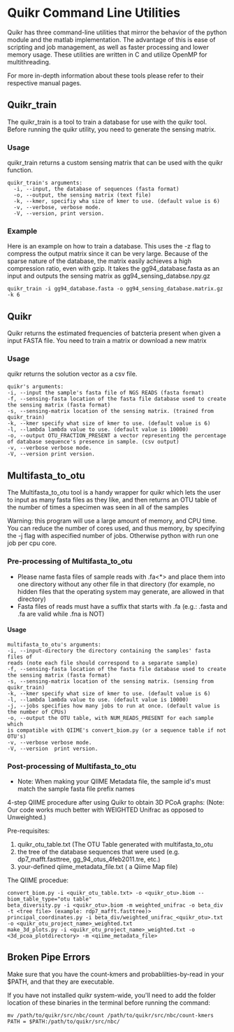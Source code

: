 # Quikr Command Line Utilities #
Quikr has three command-line utilities that mirror the behavior of the python
module and the matlab implementation. The advantage of this is ease of scripting
and job management, as well as faster processing and lower memory usage. These 
utilities are written in C and utilize OpenMP for multithreading.

For more in-depth information about these tools please refer to their
respective manual pages.

## Quikr\_train ##
The quikr\_train is a tool to train a database for use with the quikr tool.
Before running the quikr utility, you need to generate the sensing matrix.

### Usage ###
quikr\_train returns a custom sensing matrix that can be used with the quikr
function.

    quikr_train's arguments:
      -i, --input, the database of sequences (fasta format)
      -o, --output, the sensing matrix (text file)
      -k, --kmer, specifiy wha size of kmer to use. (default value is 6)
      -v, --verbose, verbose mode.
      -V, --version, print version.

### Example ###
Here is an example on how to train a database. This uses the -z flag to compress
the output matrix since it can be very large. Because of the sparse nature of
the database, the matrix easily achieves a high compression ratio, even with
gzip. It takes the gg94\_database.fasta as an input and outputs the sensing 
matrix as gg94\_sensing\_databse.npy.gz

    quikr_train -i gg94_database.fasta -o gg94_sensing_database.matrix.gz -k 6

## Quikr ##
Quikr returns the estimated frequencies of batcteria present when given a
input FASTA file. You need to train a matrix or download a new matrix 

### Usage ###
quikr returns the solution vector as a csv file.

    quikr's arguments:
    -i, --input the sample's fasta file of NGS READS (fasta format)
    -f, --sensing-fasta location of the fasta file database used to create the sensing matrix (fasta format)
    -s, --sensing-matrix location of the sensing matrix. (trained from quikr_train)
    -k, --kmer specify what size of kmer to use. (default value is 6)
    -l, --lambda lambda value to use. (default value is 10000)
    -o, --output OTU_FRACTION_PRESENT a vector representing the percentage of database sequence's presence in sample. (csv output)
    -v, --verbose verbose mode.
    -V, --version print version.

## Multifasta\_to\_otu ##
The Multifasta\_to\_otu tool is a handy wrapper for quikr which lets the user
to input as many fasta files as they like, and then returns an OTU table of the
number of times a specimen was seen in all of the samples 

Warning: this program will use a large amount of memory, and CPU time. You can
reduce the number of cores used, and thus memory, by specifying the -j flag
with aspecified number of jobs. Otherwise python with run one job per cpu core.

### Pre-processing of Multifasta\_to\_otu  ###

* Please name fasta files of sample reads with <sample id>.fa<*> and place them
  into one directory without any other file in that directory (for example, no
  hidden files that the operating system may generate, are allowed in that
  directory)
* Fasta files of reads must have a suffix that starts with .fa (e.g.: .fasta and
  .fa are valid while .fna is NOT)

#### Usage ####

    multifasta_to_otu's arguments:
    -i, --input-directory the directory containing the samples' fasta files of 
    reads (note each file should correspond to a separate sample)
    -f, --sensing-fasta location of the fasta file database used to create the sensing matrix (fasta format)
    -s, --sensing-matrix location of the sensing matrix. (sensing from quikr_train)
    -k, --kmer specify what size of kmer to use. (default value is 6)
    -l, --lambda lambda value to use. (default value is 10000)
    -j, --jobs specifies how many jobs to run at once. (default value is the number of CPUs)
    -o, --output the OTU table, with NUM_READS_PRESENT for each sample which 
    is compatible with QIIME's convert_biom.py (or a sequence table if not OTU's)
    -v, --verbose verbose mode.
    -V, --version  print version.

### Post-processing of Multifasta\_to\_otu  ###

* Note: When making your QIIME Metadata file, the sample id's must match the
  sample fasta file prefix names

4-step QIIME procedure after using Quikr to obtain 3D PCoA graphs:
(Note: Our code works much better with WEIGHTED Unifrac as opposed to
Unweighted.)

Pre-requisites:

1. quikr_otu_table.txt (The OTU Table generated with multifasta_to_otu
2. the tree of the database sequences that were used (e.g.  dp7\_mafft.fasttree,
   gg\_94\_otus\_4feb2011.tre, etc.)
3. your-defined qiime_metadata_file.txt ( a Qiime Map file)

The QIIME procedue:

    convert_biom.py -i <quikr_otu_table.txt> -o <quikr_otu>.biom --biom_table_type="otu table"
    beta_diversity.py -i <quikr_otu>.biom -m weighted_unifrac -o beta_div -t <tree file> (example: rdp7_mafft.fasttree)>
    principal_coordinates.py -i beta_div/weighted_unifrac_<quikr_otu>.txt -o <quikr_otu_project_name>_weighted.txt
    make_3d_plots.py -i <quikr_otu_project_name>_weighted.txt -o <3d_pcoa_plotdirectory> -m <qiime_metadata_file>


## Broken Pipe Errors ##
Make sure that you have the count-kmers and probablilties-by-read in your
$PATH, and that they are executable. 

If you have not installed quikr system-wide, you'll need to add the folder
location of these binaries in the terminal before running the command:
 
    mv /path/to/quikr/src/nbc/count /path/to/quikr/src/nbc/count-kmers
    PATH = $PATH:/path/to/quikr/src/nbc/
